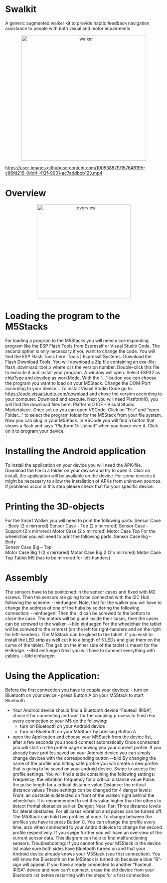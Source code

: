# Swalkit

A generic augmented walker kit to provide haptic feedback navigation assistance to people with both visual and motor impairments

<p align="center"> <img src="https://user-images.githubusercontent.com/100538879/157646210-4b248532-0007-4f7d-b5d4-7d8bc51b2a63.png" alt="walker" height="400"/>

https://user-images.githubusercontent.com/100538879/157646195-c86fd216-0dd4-412f-9931-ac7addbbb123.mp4


# Overview
	
<p align="center"> <img src="https://user-images.githubusercontent.com/100538879/157646392-679fcf65-dfe2-4fdc-a37a-ba51c5b768a8.jpg" alt="overview" height="300"/>

	
# Loading the program to the M5Stacks
For loading a program to the M5Stacks you will need a corresponding program like the ESP Flash Tools from Espressif or Visual Studio Code. 
The second option is only necessary if you want to change the code. You will find the ESP Flash Tools here: Tools | Espressif Systems. Download the Flash Download Tools. You will download a Zip file containing an exe-file: flash_download_tool_x where x is the version number. Double-click this file to execute it and install your program. A window will open. Select ESP32 as chipType and develop as workMode. With the “…”-button you can choose the program you want to load on your M5Stack. Change the COM-Port according to your device…
To install Visual Studio Code go to https://code.visualstudio.com/download and chose the version according to your computer. Download and execute. Next you will need PlatformIO, you will find the download files here: PlatformIO IDE - Visual Studio Marketplace. Once set up you can open VSCode. Click on “File” and “open Folder…” to select the program folder for the M5Stack from your file system. Now you can plug in your M5Stack. In VSCode you will find a button that shows a flash and says “PlatformIO: Upload” when you hover over it. Click on it to program your device.

# Installing the Android application
To install the application on your device you will need the APK-file. Download the file in a folder on your device and try to open it. Click on install, the application will be available on the device. For some devices it might be necessary to allow the installation of APKs from unknown sources. If problems occur in this step please check that for your specific device.

# Printing the 3D-objects
For the Smart Walker you will need to print the following parts:
Sensor Case - Body (2 x mirrored)
	Sensor Case - Top (2 x mirrored)
Sensor Case – Support (2 x mirrored)
	Motor Case (2 x mirrored) 
	Motor Case Top
For the wheelchair you will need to print the following parts:
Sensor Case Big – Body	
	Sensor Case Big – Top	
Motor Case Big 1 (2 x mirrored) 
Motor Case Big 2 (2 x mirrored) 
	Motor Case Top
	Tablet M5 (has to be mirrored for left-handers)

# Assembly
The sensors have to be positioned in the sensor cases and fixed with M2 screws. Then the sensors are going to be connected with the I2C Hub following the scheme:
	--einfuegen!
Note, that for the walker you will have to change the address of one of the hubs by soldering the following connection:
--einfuegen!
Then the lid can be screwed to the bottom to close the case.
The motors will be glued inside their cases, then the cases can be screwed to the walker.
--bild einfuegen
For the wheelchair the tablet will be screwed to the armrest (on the left for right-handers and on the right for left-handers). The M5Stack can be glued to the tablet. If you wish to install the LED strip as well cut it to a length of 5 LEDs and glue them on the curve of the tablet. The gab on the inner side of the tablet is meant for the H-Bridge.
--Bild einfuegen
Next you will have to connect everything with cables.
--bild einfuegen

# Using the Application:
Before the first connection you have to couple your devices:
	- turn on Bluetooth on your device
	- press Button A on your M5Stack to start Bluetooth
- Your Android device should find a Bluetooth device “Fauteuil IRISA”, chose it for connecting and wait for the coupling process to finish
For every connection to your M5 do the following:
	- turn on Bluetooth on your Android device
	- turn on Bluetooth on your M5Stack by pressing Button A
- open the Application and choose your M5Stack from the device list, after a few seconds you should connect automatically
Once connected you will start on the profile page showing you your current profile. If you already have profiles saved on your Android device you can simply change devices with the corresponding button
--bild
By changing the name of the profile and hitting safe profile you will create a new profile that is going to be saved on your android device.
Swipe to access the profile settings. You will find a table containing the following settings:
Frequency: the vibration frequency for a critical distance value
Pulse: the pulse length for a critical distance value
Distance: the critical distance values
These settings can be changed for 4 danger levels:
Front: an obstacle is detected on front of the walker/ right behind the wheelchair. It is recommended to set this value higher than the others to detect frontal obstacles earlier.
Danger; Near; Far: Three distance levels for lateral obstacles.
For all cases vibration and pulses can be turned off.
The M5Stack can hold two profiles at once. To change between the profiles you have to press Button C. You can change the profile every time, also when connected to your Android device to change the second profile respectively.
If you swipe further you will have an overview of the current sensor data. This diagram can help to find malfunctioning sensors.
Troubleshooting:
If you cannot find your M5Stack in the device list make sure both sides have Bluetooth turned on and that your Android device already knows your M5Stack (see first connection). You will know the Bluetooth on the M5Stack is turned on because a blue “B”-sign will appear.
If you have already connected to another “Fauteuil IRISA”-device and now can’t connect, erase the old device from your Bluetooth list before restarting with the steps for a first connection.
